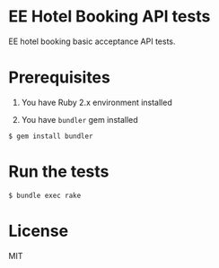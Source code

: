EE Hotel Booking API tests 
==========

EE hotel booking basic acceptance API tests.

Prerequisites
==========

1) You have Ruby 2.x environment installed

2) You have `bundler` gem installed

`$ gem install bundler`

Run the tests
==========

`$ bundle exec rake`

License
==========

MIT
